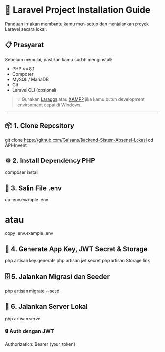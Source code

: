 # 🚀 Laravel Project Installation Guide

Panduan ini akan membantu kamu men-setup dan menjalankan proyek Laravel secara lokal.

## 📋 Prasyarat

Sebelum memulai, pastikan kamu sudah menginstall:

-   PHP >= 8.1
-   Composer
-   MySQL / MariaDB
-   Git
-   Laravel CLI (opsional)

> 💡 Gunakan [Laragon](https://laragon.org/) atau [XAMPP](https://www.apachefriends.org/index.html) jika kamu butuh development environment cepat di Windows.

---

## 📦 1. Clone Repository

git clone https://github.com/Galsans/Backend-Sistem-Absensi-Lokasi
cd API-Invent

## ⚙ 2. Install Dependency PHP

composer install

## 🔑 3. Salin File .env

cp .env.example .env

# atau

copy .env.example .env

## 🔐 4. Generate App Key, JWT Secret & Storage

php artisan key:generate
php artisan jwt:secret
php artisan Storage:link

## 🗄 5. Jalankan Migrasi dan Seeder

php artisan migrate --seed

## 🏃 6. Jalankan Server Lokal

php artisan serve

### 🔒 Auth dengan JWT

Authorization: Bearer {your_token}
